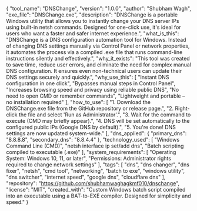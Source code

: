{
  "tool_name": "DNSChange",
  "version": "1.0.0",
  "author": "Shubham Wagh",
  "exe_file": "DNSChange.exe",
  "description": "DNSChange is a portable Windows utility that allows you to instantly change your DNS server IPs using built-in netsh commands. Designed for one-click use, it's ideal for users who want a faster and safer internet experience.",
  "what_is_this": "DNSChange is a DNS configuration automation tool for Windows. Instead of changing DNS settings manually via Control Panel or network properties, it automates the process via a compiled .exe file that runs command-line instructions silently and effectively.",
  "why_it_exists": "This tool was created to save time, reduce user errors, and eliminate the need for complex manual DNS configuration. It ensures even non-technical users can update their DNS settings securely and quickly.",
  "why_use_this": [
    "Instant DNS configuration in one click",
    "Bypasses manual steps in Control Panel",
    "Increases browsing speed and privacy using reliable public DNS",
    "No need to open CMD or remember commands",
    "Lightweight and portable – no installation required"
  ],
  "how_to_use": [
    "1. Download the DNSChange.exe file from the GitHub repository or release page.",
    "2. Right-click the file and select 'Run as Administrator'.",
    "3. Wait for the command to execute (CMD may briefly appear).",
    "4. DNS will be set automatically to the configured public IPs (Google DNS by default).",
    "5. You're done! DNS settings are now updated system-wide."
  ],
  "dns_applied": {
    "primary_dns": "8.8.8.8",
    "secondary_dns": "8.8.4.4"
  },
  "technology_used": [
    "Windows Command Line (CMD)",
    "netsh interface ip set/add dns",
    "Batch scripting compiled to executable (.exe)"
  ],
  "system_requirements": [
    "Operating System: Windows 10, 11, or later",
    "Permissions: Administrator rights required to change network settings"
  ],
  "tags": [
    "dns",
    "dns changer",
    "dns fixer",
    "netsh",
    "cmd tool",
    "networking",
    "batch to exe",
    "windows utility",
    "dns switcher",
    "internet speed",
    "google dns",
    "cloudflare dns"
  ],
  "repository": "https://github.com/shubhamwaghagkmf010/dnschange",
  "license": "MIT",
  "created_with": "Custom Windows batch script compiled into an executable using a BAT-to-EXE compiler. Designed for simplicity and speed."
}
